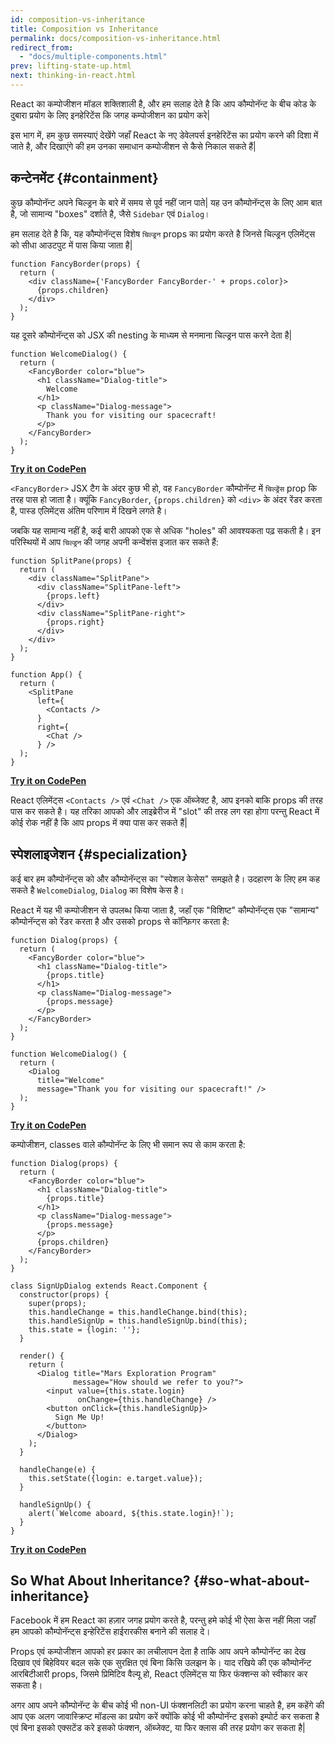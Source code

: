 ```yaml
---
id: composition-vs-inheritance
title: Composition vs Inheritance
permalink: docs/composition-vs-inheritance.html
redirect_from:
  - "docs/multiple-components.html"
prev: lifting-state-up.html
next: thinking-in-react.html
---
```


React का कम्पोजीशन मॉडल शक्तिशाली है, और हम सलाह देते है कि आप कौम्पोनॅन्ट के बीच कोड के दुबारा प्रयोग के लिए इनहेरिटेंस कि जगह कम्पोजीशन का प्रयोग करे|

इस भाग में, हम कुछ समस्याएं देखेंगे जहाँ React के नए डेवेलपर्स इनहेरिटेंस का प्रयोग करने की दिशा में जाते है, और दिखाएंगे की हम उनका समाधान कम्पोजीशन से कैसे निकाल सकते हैं|

## कन्टेनमेंट {#containment}

कुछ कौम्पोनॅन्ट अपने चिल्ड्रन के बारे में समय से पूर्व नहीं जान पाते| यह उन कौम्पोनॅन्ट्स के लिए आम बात है, जो सामान्य "boxes" दर्शाते है, जैसे `Sidebar` एवं `Dialog`।

हम सलाह देते है कि, यह कौम्पोनॅन्ट्स विशेष `चिल्ड्रन` props का प्रयोग करते है जिनसे चिल्ड्रन एलिमेंट्स को सीधा आउटपुट में पास किया जाता है|

```js{4}
function FancyBorder(props) {
  return (
    <div className={'FancyBorder FancyBorder-' + props.color}>
      {props.children}
    </div>
  );
}
```

यह दूसरे कौम्पोनॅन्ट्स को JSX की nesting के माध्यम से मनमाना चिल्ड्रन पास करने देता है|

```js{4-9}
function WelcomeDialog() {
  return (
    <FancyBorder color="blue">
      <h1 className="Dialog-title">
        Welcome
      </h1>
      <p className="Dialog-message">
        Thank you for visiting our spacecraft!
      </p>
    </FancyBorder>
  );
}
```

**[Try it on CodePen](https://codepen.io/gaearon/pen/ozqNOV?editors=0010)**

`<FancyBorder>` JSX टैग के अंदर कुछ भी हो, वह `FancyBorder` कौम्पोनॅन्ट में `चिल्ड्रेंस` prop कि तरह पास हो जाता है। क्यूंकि `FancyBorder`, `{props.children}` को `<div>` के अंदर रेंडर करता है, पास्ड एलिमेंट्स अंतिम परिणाम में दिखने लगते है।

जबकि यह सामान्य नहीं है, कई बारी आपको एक से अधिक "holes" की आवश्यकता पढ़ सकती है। इन परिस्थियों में आप `चिल्ड्रन` की जगह अपनी कन्वेंशंस इजात कर सकते हैं:

```js{5,8,18,21}
function SplitPane(props) {
  return (
    <div className="SplitPane">
      <div className="SplitPane-left">
        {props.left}
      </div>
      <div className="SplitPane-right">
        {props.right}
      </div>
    </div>
  );
}

function App() {
  return (
    <SplitPane
      left={
        <Contacts />
      }
      right={
        <Chat />
      } />
  );
}
```

[**Try it on CodePen**](https://codepen.io/gaearon/pen/gwZOJp?editors=0010)

React एलिमेंट्स `<Contacts />` एवं `<Chat />` एक ऑब्जेक्ट है, आप इनको बाकि props की तरह पास कर सकते है। यह तरिका आपको और लाइब्रेरीज में "slot" की तरह लग रहा होगा परन्तु React में कोई रोक नहीं है कि आप props में क्या पास कर सकते हैं|

## स्पेशलाइजेशन {#specialization}

कई बार हम कौम्पोनॅन्ट्स को और कौम्पोनॅन्ट्स का "स्पेशल केसेस" समझते है। उदहारण के लिए हम कह सकते है `WelcomeDialog`, `Dialog` का विशेष केस है।

React में यह भी कम्पोजीशन से उपलब्ध किया जाता है, जहाँ एक "विशिष्ट" कौम्पोनॅन्ट्स एक "सामान्य" कौम्पोनॅन्ट्स को रेंडर करता है और उसको props से कॉन्फ़िगर करता है:

```js{5,8,16-18}
function Dialog(props) {
  return (
    <FancyBorder color="blue">
      <h1 className="Dialog-title">
        {props.title}
      </h1>
      <p className="Dialog-message">
        {props.message}
      </p>
    </FancyBorder>
  );
}

function WelcomeDialog() {
  return (
    <Dialog
      title="Welcome"
      message="Thank you for visiting our spacecraft!" />
  );
}
```

[**Try it on CodePen**](https://codepen.io/gaearon/pen/kkEaOZ?editors=0010)

कम्पोजीशन, classes वाले कौम्पोनॅन्ट के लिए भी समान रूप से काम करता है:

```js{10,27-31}
function Dialog(props) {
  return (
    <FancyBorder color="blue">
      <h1 className="Dialog-title">
        {props.title}
      </h1>
      <p className="Dialog-message">
        {props.message}
      </p>
      {props.children}
    </FancyBorder>
  );
}

class SignUpDialog extends React.Component {
  constructor(props) {
    super(props);
    this.handleChange = this.handleChange.bind(this);
    this.handleSignUp = this.handleSignUp.bind(this);
    this.state = {login: ''};
  }

  render() {
    return (
      <Dialog title="Mars Exploration Program"
              message="How should we refer to you?">
        <input value={this.state.login}
               onChange={this.handleChange} />
        <button onClick={this.handleSignUp}>
          Sign Me Up!
        </button>
      </Dialog>
    );
  }

  handleChange(e) {
    this.setState({login: e.target.value});
  }

  handleSignUp() {
    alert(`Welcome aboard, ${this.state.login}!`);
  }
}
```

[**Try it on CodePen**](https://codepen.io/gaearon/pen/gwZbYa?editors=0010)

## So What About Inheritance? {#so-what-about-inheritance}

Facebook में हम React का हज़ार जगह प्रयोग करते है, परन्तु हमे कोई भी ऐसा केस नहीं मिला जहाँ हम आपको कौम्पोनॅन्ट्स इन्हेरिटेंस हाईरारकीस बनाने की सलाह दे।

Props एवं कम्पोजीशन आपको हर प्रकार का लचीलापन देता है ताकि आप अपने कौम्पोनॅन्ट का देख दिखाव एवं बिहेवियर बदल सके एक सुरक्षित एवं बिना किसि उलझन के। याद रखिये की एक कौम्पोनॅन्ट आरबिटीआरी props, जिसमे प्रिमिटिव वैल्यू हो, React एलिमेंट्स या फिर फंक्शन्स को स्वीकार कर सकता है।

अगर आप अपने कौम्पोनॅन्ट के बीच कोई भी non-UI फंक्शनलिटी का प्रयोग करना चाहते है, हम कहेंगे की आप एक अलग जावास्क्रिप्ट मॉडल्स का प्रयोग करें क्योंकि कोई भी  कौम्पोनॅन्ट इसको इम्पोर्ट कर सकता है एवं बिना इसको एक्सटेंड करे इसको फंक्शन, ऑब्जेक्ट, या फिर क्लास की तरह प्रयोग कर सकता है|